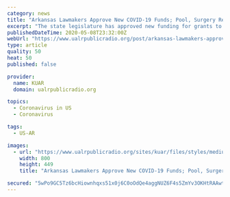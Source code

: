 ```yaml
---
category: news
title: "Arkansas Lawmakers Approve New COVID-19 Funds; Pool, Surgery Restrictions Lifted"
excerpt: "The state legislature has approved new funding for grants to small businesses and direct payments to healthcare workers in Arkansas. This comes as the"
publishedDateTime: 2020-05-08T23:32:00Z
webUrl: "https://www.ualrpublicradio.org/post/arkansas-lawmakers-approve-new-covid-19-funds-pool-surgery-restrictions-lifted"
type: article
quality: 50
heat: 50
published: false

provider:
  name: KUAR
  domain: ualrpublicradio.org

topics:
  - Coronavirus in US
  - Coronavirus

tags:
  - US-AR

images:
  - url: "https://www.ualrpublicradio.org/sites/kuar/files/styles/medium/public/202005/cam_asa_5-8.png"
    width: 800
    height: 449
    title: "Arkansas Lawmakers Approve New COVID-19 Funds; Pool, Surgery Restrictions Lifted"

secured: "5wPo9GC5Tz6bcHiownhqxs51x0j6C0oOdQe4aggNUZ6F4s5ZmYv3OKHtRAAwtZ0BeMBCwiBbdfYFzufs5672KoddYHODoHbbKFjmnbKcpJJY3wWGhmgI7mxdxhQ+DU0EPT3PqLMkSUsKxjiBbuoqrousgKP0wGc6ig//VZf/kThVXT0R0EknJHPjV9LZh+tAEncnf2ssOsPSOSRDbbj/ZbRUAeW6q4/3842oqZfR7FkYOLpClTjEgi1G+H5/bCIMff4u9vseMP/H3whdPu3tjMhYba5zR6kmanHE9EsUINZsPmOx3HP8pPeum/RNVll8;18LhC46okvn58Ur+ZVhRJw=="
---
```


